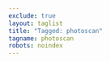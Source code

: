```yaml
---
exclude: true
layout: taglist
title: "Tagged: photoscan"
tagname: photoscan
robots: noindex
---
```

